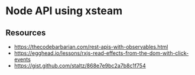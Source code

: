 # Node API using xsteam

## Resources
- https://thecodebarbarian.com/rest-apis-with-observables.html
- https://egghead.io/lessons/rxjs-read-effects-from-the-dom-with-click-events
- https://gist.github.com/staltz/868e7e9bc2a7b8c1f754
